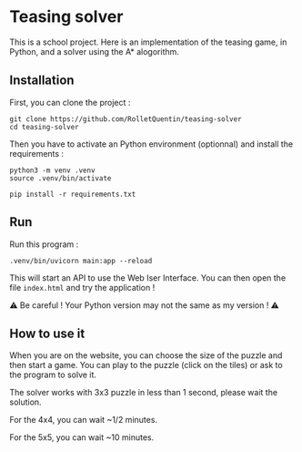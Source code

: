 # Teasing solver

This is a school project.
Here is an implementation of the teasing game, in Python, and a solver using the A\* alogorithm.

## Installation

First, you can clone the project :

```
git clone https://github.com/RolletQuentin/teasing-solver
cd teasing-solver
```

Then you have to activate an Python environment (optionnal) and install the requirements :

```
python3 -m venv .venv
source .venv/bin/activate
```

```
pip install -r requirements.txt
```

## Run

Run this program :

```
.venv/bin/uvicorn main:app --reload
```

This will start an API to use the Web Iser Interface. You can then open the file `index.html` and try the application !

⚠️ Be careful ! Your Python version may not the same as my version ! ⚠️

## How to use it

When you are on the website, you can choose the size of the puzzle and then start a game. You can play to the puzzle (click on the tiles) or ask to the program to solve it.

The solver works with 3x3 puzzle in less than 1 second, please wait the solution.

For the 4x4, you can wait ~1/2 minutes.

For the 5x5, you can wait ~10 minutes.
